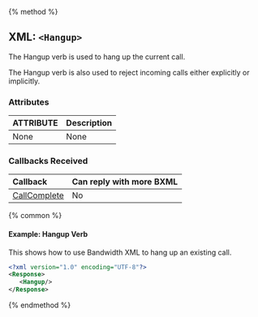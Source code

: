 {% method %}
## XML: `<Hangup>`
The Hangup verb is used to hang up the current call.

The Hangup verb is also used to reject incoming calls either explicitly or implicitly.


### Attributes

| ATTRIBUTE | Description |
|:----------|:------------|
| None      | None        |

### Callbacks Received

| Callback                         | Can reply with more BXML |
|:---------------------------------|:-------------------------|
| [CallComplete](../callbacks/disconnect.md) | No                      |

{% common %}
#### Example: Hangup Verb
This shows how to use Bandwidth XML to hang up an existing call.


```XML
<?xml version="1.0" encoding="UTF-8"?>
<Response>
   <Hangup/>
</Response>
```

{% endmethod %}
